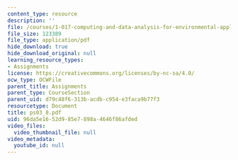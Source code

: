```yaml
---
content_type: resource
description: ''
file: /courses/1-017-computing-and-data-analysis-for-environmental-applications-fall-2003/96da5e1652d985e7898a4646f86afded_ps03_8.pdf
file_size: 123389
file_type: application/pdf
hide_download: true
hide_download_original: null
learning_resource_types:
- Assignments
license: https://creativecommons.org/licenses/by-nc-sa/4.0/
ocw_type: OCWFile
parent_title: Assignments
parent_type: CourseSection
parent_uid: d79c48f6-313b-acdb-c954-e3faca9b77f3
resourcetype: Document
title: ps03_8.pdf
uid: 96da5e16-52d9-85e7-898a-4646f86afded
video_files:
  video_thumbnail_file: null
video_metadata:
  youtube_id: null
---
```

